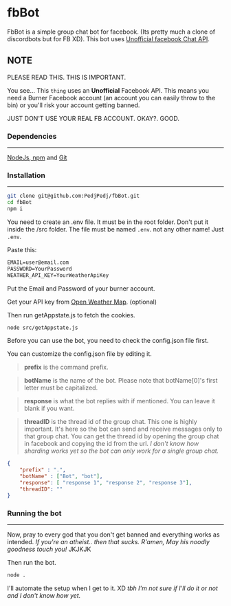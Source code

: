# fbBot

FbBot is a simple group chat bot for facebook. (Its pretty much a clone of discordbots but for FB XD).
This bot uses [Unofficial facebook Chat API](https://github.com/Schmavery/facebook-chat-api).

## NOTE 
PLEASE READ THIS. THIS IS IMPORTANT.

You see... This `thing` uses an **Unofficial** Facebook API. This means you need a Burner Facebook account (an account you can easily throw to the bin) or you'll risk your account getting banned.

JUST DON'T USE YOUR REAL FB ACCOUNT. OKAY?. GOOD.


### Dependencies 
***

[NodeJs, npm](https://nodejs.org/en/download/) and [Git](https://git-scm.com/downloads)


### Installation 
***

```bash
git clone git@github.com:PedjPedj/fbBot.git
cd fbBot
npm i
```

You need to create an .env file. It must be in the root folder. Don't put it inside the /src folder.
The file must be named `.env`. not any other name! Just `.env`.


Paste this:

```txt
EMAIL=user@email.com
PASSWORD=YourPassword
WEATHER_API_KEY=YourWeatherApiKey
```

Put the Email and Password of your burner account.

Get your API key from [Open Weather Map](https://openweathermap.org/api). (optional)

Then run getAppstate.js to fetch the cookies.

```bash
node src/getAppstate.js
```

Before you can use the bot, you need to check the config.json file first.

You can customize the config.json file by editing it.


> **prefix** is the command prefix.

> **botName** is the name of the bot. Please note that botName[0]'s first letter must be capitalized.

> **response** is what the bot replies with if mentioned. You can leave it blank if you want.

> **threadID** is the thread id of the group chat. This one is highly important. It's here so the bot can send and receive messages only to that group chat. You can get the thread id by opening the group chat in facebook and copying the id from the url. *I don't know how sharding works yet so the bot can only work for a single group chat.*


```json
{
    "prefix" : ".",
    "botName" : ["Bot", "bot"],
    "response": [ "response 1", "response 2", "response 3"],
    "threadID": ""
}
```


### Running the bot 
***

Now, pray to every god that you don't get banned and everything works as intended.
*If you're an atheist.. then that sucks. R'amen, May his noodly goodness touch you!* JKJKJK

Then run the bot.

```bash
node .
```

I'll automate the setup when I get to it. XD
 *tbh I'm not sure if I'll do it or not and I don't know how yet.*